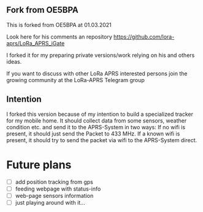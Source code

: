 ## Fork from OE5BPA
This is forked from OE5BPA at 01.03.2021

Look here for his comments an repository
https://github.com/lora-aprs/LoRa_APRS_iGate


I forked it for my preparing private versions/work relying on his and others ideas. 

If you want to discuss with other LoRa APRS interested persons join the growing community at the LoRa-APRS Telegram group

## Intention
I forked this version because of my intention to build a specialized tracker for my mobile home. It should collect data from some sensors, weather condition etc. and send it to the APRS-System in two ways: If no wifi is present, it should just send the Packet to 433 MHz. If a known wifi is present, it should try to send the packet via wifi to the APRS-System direct.



# Future plans

* [ ] add position tracking from gps
* [ ] feeding webpage with status-info
* [ ] web-page sensors information
* [ ] just playing around with it...